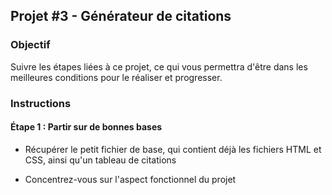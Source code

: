 ## Projet #3 - Générateur de citations

### Objectif

Suivre les étapes liées à ce projet, ce qui vous permettra d'être dans les meilleures conditions pour le réaliser et progresser.

### Instructions

#### Étape 1 : Partir sur de bonnes bases

- Récupérer le petit fichier de base, qui contient déjà les fichiers HTML et CSS, ainsi qu'un tableau de citations

- Concentrez-vous sur l'aspect fonctionnel du projet
